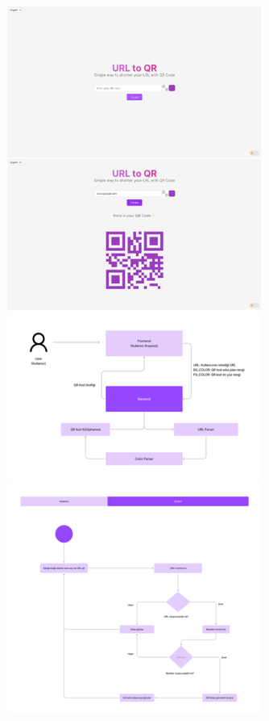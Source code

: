 ![1](/docs/images/1.png)
![2](/docs/images/2.png)
![3](/docs/images/3.png)
![4](/docs/images/4.png)
